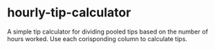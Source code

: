 # hourly-tip-calculator
A simple tip calculator for dividing pooled tips based on the number of hours worked.
Use each corisponding column to calculate tips. 
